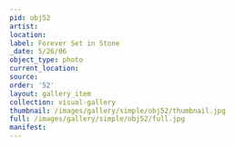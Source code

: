 ```yaml
---
pid: obj52
artist: 
location: 
label: Forever Set in Stone
_date: 5/26/06
object_type: photo
current_location: 
source: 
order: '52'
layout: gallery_item
collection: visual-gallery
thumbnail: /images/gallery/simple/obj52/thumbnail.jpg
full: /images/gallery/simple/obj52/full.jpg
manifest: 
---
```

